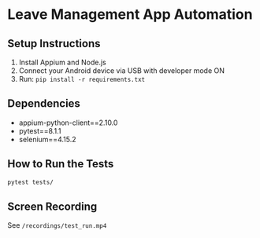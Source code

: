 # Leave Management App Automation

## Setup Instructions
1. Install Appium and Node.js
2. Connect your Android device via USB with developer mode ON
3. Run: `pip install -r requirements.txt`

## Dependencies
- appium-python-client==2.10.0
- pytest==8.1.1
- selenium==4.15.2

## How to Run the Tests
```bash
pytest tests/
```

## Screen Recording
See `/recordings/test_run.mp4`